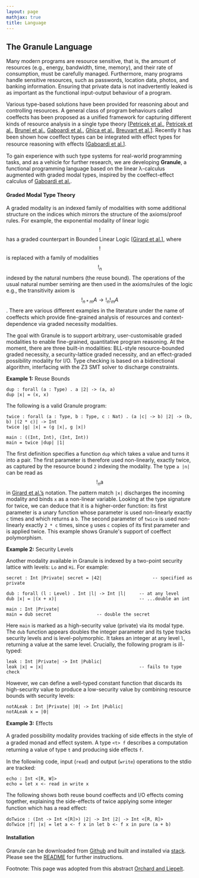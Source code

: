 ```yaml
---
layout: page
mathjax: true
title: Language
---
```


The Granule Language
--------------------

Many modern programs are resource sensitive, that is, the amount of resources (e.g., energy, bandwidth, time, memory), and their rate of consumption, must be carefully managed. Furthermore, many programs handle sensitive resources, such as passwords, location data, photos, and banking information. Ensuring that private data is not inadvertently leaked is as important as the functional input-output behaviour of a program.

Various type-based solutions have been provided for reasoning about and controlling resources. A general class of program behaviours called coeﬀects has been proposed as a uniﬁed framework for capturing diﬀerent kinds of resource analysis in a single type theory [[Petricek et al.](http://tomasp.net/academic/papers/structural/coeffects-icfp.pdf), [Petricek et al.](http://tomasp.net/academic/papers/coeffects/coeffects-icalp.pdf), [Brunel et al.](https://lipn.univ-paris13.fr/~mazza/papers/CoreQuantCoeff.pdf), [Gaboardi et al.](https://www.cs.kent.ac.uk/people/staff/dao7/publ/combining-effects-and-coeffects-icfp16.pdf), [Ghica et al.](https://www.cs.bham.ac.uk/~drg/papers/esop14.pdf), [Breuvart et al.](https://lipn.univ-paris13.fr/~breuvart/articles/boundedRel.pdf)]. Recently it has been shown how coeﬀect types can be integrated with eﬀect types for resource reasoning with eﬀects [[Gaboardi et al.](https://www.cs.kent.ac.uk/people/staff/dao7/publ/combining-effects-and-coeffects-icfp16.pdf)].

To gain experience with such type systems for real-world programming tasks, and as a vehicle for further research, we are developing **Granule**, a functional programming language based on the linear λ-calculus augmented with graded modal types, inspired by the coeffect-effect calculus of [Gaboardi et al.](https://www.cs.kent.ac.uk/people/staff/dao7/publ/combining-effects-and-coeffects-icfp16.pdf).

#### Graded Modal Type Theory

A graded modality is an indexed family of modalities with some additional structure on the indices which mirrors the structure of the axioms/proof rules. For example, the exponential modality of linear logic $$!$$ has a graded counterpart in Bounded Linear Logic [[Girard et al.](https://www.sciencedirect.com/science/article/pii/030439759290386T)], where $$!$$ is replaced with a family of modalities $$!_n$$ indexed by the natural numbers (the reuse bound). The operations of the usual natural number semiring are then used in the axioms/rules of the logic e.g., the transitivity axiom is $$!_{n*m} A \to !_n !_m A$$. There are various different examples in the literature under the name of coeffects which provide ﬁne-grained analysis of resources and context-dependence via graded necessity modalities.

The goal with Granule is to support arbitrary, user-customisable graded modalities to enable fine-grained, quantitative program reasoning. At the moment, there are three built-in modalities: BLL-style resource-bounded graded necessity, a security-lattice graded necessity, and an effect-graded possibility modality for I/O. Type checking is based on a bidirectional algorithm, interfacing with the Z3 SMT solver to discharge constraints.

**Example 1:** Reuse Bounds

```
dup : forall (a : Type) . a |2| -> (a, a)
dup |x| = (x, x)
```

The following is a valid Granule program:

```
twice : forall (a : Type, b : Type, c : Nat) . (a |c| -> b) |2| -> (b, b) |(2 * c)| -> Int
twice |g| |x| = (g |x|, g |x|)

main : ((Int, Int), (Int, Int))
main = twice |dup| |1|
```

The first definition specifies a function `dup` which takes a value and turns it into a pair. The
first parameter is therefore used non-linearly, exactly twice, as captured by the resource bound `2` indexing the modality. The type `a |n|` can be read as $$!_n \text{a}$$ in [Girard et al.’s](https://www.sciencedirect.com/science/article/pii/030439759290386T) notation. The pattern match `|x|` discharges the incoming modality and binds `x` as a non-linear variable. Looking at the type signature for twice, we can deduce that it is a higher-order function: its ﬁrst parameter is a unary function whose parameter is used non-linearly exactly `c` times and which returns a `b`. The second parameter of `twice` is used non-linearly exactly `2 * c` times, since `g` uses `c` copies of its first parameter and is applied twice. This example shows Granule's support of coeffect polymorphism.

**Example 2:** Security Levels

Another modality available in Granule is indexed by a two-point security lattice with levels: `Lo` and `Hi`. For example:

```
secret : Int |Private| secret = |42|                   -- specified as private

dub : forall (l : Level) . Int |l| -> Int |l|     -- at any level
dub |x| = |(x + x)|                               -- ...double an int

main : Int |Private|
main = dub secret                 -- double the secret
```

Here `main` is marked as a high-security value (private) via its modal type. The `dub` function appears doubles the integer parameter and its type tracks security levels and is level-polymorphic. It takes an integer at any level `l`, returning a value at the same level. Crucially, the following program is ill-typed:

```
leak : Int |Private| -> Int |Public|
leak |x| = |x|                                    -- fails to type check
```

However, we can define a well-typed constant function that discards its high-security value to produce a low-security value by combining resource bounds with security levels:

```
notALeak : Int |Private| |0| -> Int |Public|
notALeak x = |0|
```

**Example 3:** Eﬀects

A graded possibility modality provides tracking of side eﬀects in the style of a graded monad and eﬀect system. A type `<t> f` describes a computation returning a value of type `t` and producing side eﬀects `f`.

In the following code, input (`read`) and output (`write`) operations to the stdio are tracked:

```
echo : Int <[R, W]>
echo = let x <- read in write x
```

The following shows both reuse bound coeffects and I/O effects coming together, explaining the side-effects of twice applying some integer function which has a read eﬀect:

```
doTwice : (Int -> Int <[R]>) |2| -> Int |2| -> Int <[R, R]>
doTwice |f| |x| = let a <- f x in let b <- f x in pure (a + b)
```

#### Installation

Granule can be downloaded from [Github](https://github.com/granule-project/granule) and built and installed via [stack](https://docs.haskellstack.org/en/stable/README/).  Please see the [README](https://github.com/granule-project/granule/blob/master/README.md) for further instructions.


Footnote: This page was adopted from this abstract [Orchard and Liepelt](http://www.cs.ox.ac.uk/conferences/fscd2017/preproceedings_unprotected/TLLA_Orchard.pdf).
